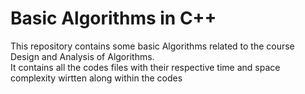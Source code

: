 # Basic Algorithms in C++

This repository contains some basic Algorithms related to the course Design and Analysis of Algorithms.   
It contains all the codes files with their respective time and space complexity wirtten along within the codes
